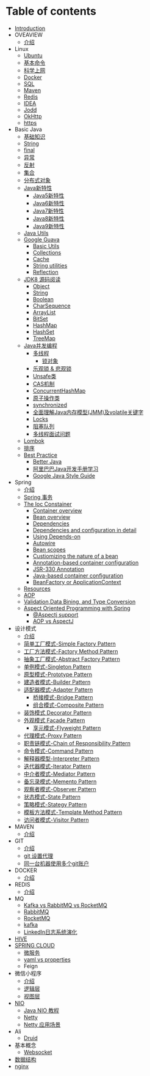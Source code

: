 # Table of contents

* [Introduction](README.md)
* OVEAVIEW
  * [介绍](oveaview/jie-shao.md)
* Linux
  * [Ubuntu](linux-1/ubuntu.md)
  * [基本命令](linux-1/ji-ben-ming-ling.md)
  * [科学上网](linux-1/ke-xue-shang-wang.md)
  * [Docker](linux-1/docker-1.md)
  * [SQL](linux-1/sql.md)
  * [Maven](linux-1/maven-1.md)
  * [Redis](linux-1/redis.md)
  * [IDEA](linux-1/idea.md)
  * [Jodd](linux-1/jodd.md)
  * [OkHttp](linux-1/okhttp.md)
  * [https](linux-1/https.md)
* Basic Java
  * [基础知识](basic-java-1/ji-chu-zhi-shi.md)
  * [String](basic-java-1/string.md)
  * [final](basic-java-1/final.md)
  * [异常](basic-java-1/yi-chang.md)
  * [反射](basic-java-1/fan-she.md)
  * [集合](basic-java-1/ji-he.md)
  * [分布式对象](basic-java-1/fen-bu-shi-dui-xiang.md)
  * [Java新特性](basic-java-1/java-xin-te-xing/README.md)
    * [Java5新特性](basic-java-1/java-xin-te-xing/java5-xin-te-xing.md)
    * [Java6新特性](basic-java-1/java-xin-te-xing/java6-xin-te-xing.md)
    * [Java7新特性](basic-java-1/java-xin-te-xing/java7-xin-te-xing.md)
    * [Java8新特性](basic-java-1/java-xin-te-xing/java8-xin-te-xing.md)
    * [Java9新特性](basic-java-1/java-xin-te-xing/java9-xin-te-xing.md)
  * [Java Utils](basic-java-1/java-utils.md)
  * [Google Guava](basic-java-1/google-guava/README.md)
    * [Basic Utils](basic-java-1/google-guava/basic-utils.md)
    * [Collections](basic-java-1/google-guava/collections.md)
    * [Cache](basic-java-1/google-guava/cache.md)
    * [String utilities](basic-java-1/google-guava/string-utilities.md)
    * [Reflection](basic-java-1/google-guava/reflection.md)
  * [JDK8 源码阅读](basic-java-1/jdk8-yuan-ma-yue-du/README.md)
    * [Object](basic-java-1/jdk8-yuan-ma-yue-du/object.md)
    * [String](basic-java-1/jdk8-yuan-ma-yue-du/string.md)
    * [Boolean](basic-java-1/jdk8-yuan-ma-yue-du/boolean.md)
    * [CharSequence](basic-java-1/jdk8-yuan-ma-yue-du/charsequence.md)
    * [ArrayList](basic-java-1/jdk8-yuan-ma-yue-du/arraylist.md)
    * [BitSet](basic-java-1/jdk8-yuan-ma-yue-du/bitset.md)
    * [HashMap](basic-java-1/jdk8-yuan-ma-yue-du/hashmap.md)
    * [HashSet](basic-java-1/jdk8-yuan-ma-yue-du/hashset.md)
    * [TreeMap](basic-java-1/jdk8-yuan-ma-yue-du/treemap.md)
  * [Java并发编程](basic-java-1/java-bing-fa-bian-cheng/README.md)
    * [多线程](basic-java-1/java-bing-fa-bian-cheng/duo-xian-cheng/README.md)
      * [锁对象](basic-java-1/java-bing-fa-bian-cheng/duo-xian-cheng/suo-dui-xiang.md)
    * [乐观锁 & 悲观锁](basic-java-1/java-bing-fa-bian-cheng/le-guan-suo-bei-guan-suo.md)
    * [Unsafe类](basic-java-1/java-bing-fa-bian-cheng/unsafe-lei.md)
    * [CAS机制](basic-java-1/java-bing-fa-bian-cheng/cas-ji-zhi.md)
    * [ConcurrentHashMap](basic-java-1/java-bing-fa-bian-cheng/concurrenthashmap.md)
    * [原子操作类](basic-java-1/java-bing-fa-bian-cheng/yuan-zi-cao-zuo-lei.md)
    * [synchronized](basic-java-1/java-bing-fa-bian-cheng/synchronized.md)
    * [全面理解Java内存模型\(JMM\)及volatile关键字](basic-java-1/java-bing-fa-bian-cheng/quan-mian-li-jie-java-nei-cun-mo-xing-jmm-ji-volatile-guan-jian-zi.md)
    * [Locks](basic-java-1/java-bing-fa-bian-cheng/locks.md)
    * [阻塞队列](basic-java-1/java-bing-fa-bian-cheng/zu-sai-dui-lie.md)
    * [多线程面试问题](basic-java-1/java-bing-fa-bian-cheng/duo-xian-cheng-mian-shi-wen-ti.md)
  * [Lombok](basic-java-1/lombok.md)
  * [排序](basic-java-1/pai-xu.md)
  * [Best Practice](basic-java-1/best-practice/README.md)
    * [Better Java](basic-java-1/best-practice/better-java.md)
    * [阿里巴巴Java开发手册学习](basic-java-1/best-practice/e-li-ba-ba-java-kai-fa-shou-ce-xue-xi.md)
    * [Google Java Style Guide](basic-java-1/best-practice/google-java-style-guide.md)
* Spring
  * [介绍](spring-2/jie-shao.md)
  * [Spring 事务](spring-2/spring-shi-wu.md)
  * [The Ioc Constainer](spring-2/the-ioc-constainer/README.md)
    * [Container overview](spring-2/the-ioc-constainer/container-overview.md)
    * [Bean overview](spring-2/the-ioc-constainer/bean-overview.md)
    * [Dependencies](spring-2/the-ioc-constainer/dependencies.md)
    * [Dependencies and configuration in detail](spring-2/the-ioc-constainer/dependencies-and-configuration-in-detail.md)
    * [Using Depends-on](spring-2/the-ioc-constainer/using-depends-on.md)
    * [Autowire](spring-2/the-ioc-constainer/autowire.md)
    * [Bean scopes](spring-2/the-ioc-constainer/bean-scopes.md)
    * [Custiomizing the nature of a bean](spring-2/the-ioc-constainer/custiomizing-the-nature-of-a-bean.md)
    * [Annotation-based container configuration](spring-2/the-ioc-constainer/annotation-based-container-configuration.md)
    * [JSR-330 Annotation](spring-2/the-ioc-constainer/jsr-330-annotation.md)
    * [Java-based container configuration](spring-2/the-ioc-constainer/java-based-container-configuration.md)
    * [BeanFactory or ApplicationContext](spring-2/the-ioc-constainer/beanfactory-or-applicationcontext.md)
  * [Resources](spring-2/resources.md)
  * [AOP](spring-2/aop.md)
  * [Validation,Data Bining, and Type Conversion](spring-2/validation-data-bining-and-type-conversion.md)
  * [Aspect Oriented Programming with Spring](spring-2/aspect-oriented-programming-with-spring/README.md)
    * [@Aspectj support](spring-2/aspect-oriented-programming-with-spring/aspectj-support.md)
    * [AOP vs AspectJ](spring-2/aspect-oriented-programming-with-spring/aop-vs-aspectj.md)
* 设计模式
  * [介绍](she-ji-mo-shi-1/jie-shao.md)
  * [简单工厂模式-Simple Factory Pattern](she-ji-mo-shi-1/jian-dan-gong-chang-mo-shi-simple-factory-pattern.md)
  * [工厂方法模式-Factory Method Pattern](she-ji-mo-shi-1/gong-chang-fang-fa-mo-shi-factory-method-pattern.md)
  * [抽象工厂模式-Abstract Factory Pattern](she-ji-mo-shi-1/chou-xiang-gong-chang-mo-shi-abstract-factory-pattern.md)
  * [单例模式-Singleton Pattern](she-ji-mo-shi-1/dan-li-mo-shi-singleton-pattern.md)
  * [原型模式-Prototype Pattern](she-ji-mo-shi-1/yuan-xing-mo-shi-prototype-pattern.md)
  * [建造者模式-Builder Pattern](she-ji-mo-shi-1/jian-zao-zhe-mo-shi-builder-pattern.md)
  * [适配器模式-Adapter Pattern](she-ji-mo-shi-1/shi-pei-qi-mo-shi-adapter-pattern/README.md)
    * [桥接模式-Bridge Pattern](she-ji-mo-shi-1/shi-pei-qi-mo-shi-adapter-pattern/qiao-jie-mo-shi-bridge-pattern.md)
    * [组合模式-Composite Pattern](she-ji-mo-shi-1/shi-pei-qi-mo-shi-adapter-pattern/zu-he-mo-shi-composite-pattern.md)
  * [装饰模式 Decorator Pattern](she-ji-mo-shi-1/zhuang-shi-mo-shi-decorator-pattern.md)
  * [外观模式 Facade Pattern](she-ji-mo-shi-1/wai-guan-mo-shi-facade-pattern/README.md)
    * [享元模式-Flyweight Pattern](she-ji-mo-shi-1/wai-guan-mo-shi-facade-pattern/xiang-yuan-mo-shi-flyweight-pattern.md)
  * [代理模式-Proxy Pattern](she-ji-mo-shi-1/dai-li-mo-shi-proxy-pattern.md)
  * [职责链模式-Chain of Responsibility Pattern](she-ji-mo-shi-1/zhi-ze-lian-mo-shi-chain-of-responsibility-pattern.md)
  * [命令模式-Command Pattern](she-ji-mo-shi-1/ming-ling-mo-shi-command-pattern.md)
  * [解释器模型-Interpreter Pattern](she-ji-mo-shi-1/jie-shi-qi-mo-xing-interpreter-pattern.md)
  * [迭代器模式-Iterator Pattern](she-ji-mo-shi-1/die-dai-qi-mo-shi-iterator-pattern.md)
  * [中介者模式-Mediator Pattern](she-ji-mo-shi-1/zhong-jie-zhe-mo-shi-mediator-pattern.md)
  * [备忘录模式-Memento Pattern](she-ji-mo-shi-1/bei-wang-lu-mo-shi-memento-pattern.md)
  * [观察者模式-Observer Pattern](she-ji-mo-shi-1/guan-cha-zhe-mo-shi-observer-pattern.md)
  * [状态模式-State Pattern](she-ji-mo-shi-1/zhuang-tai-mo-shi-state-pattern.md)
  * [策略模式-Stategy Pattern](she-ji-mo-shi-1/ce-lve-mo-shi-stategy-pattern.md)
  * [模板方法模式-Template Method Pattern](she-ji-mo-shi-1/mo-ban-fang-fa-mo-shi-template-method-pattern.md)
  * [访问者模式-Visitor Pattern](she-ji-mo-shi-1/fang-wen-zhe-mo-shi-visitor-pattern.md)
* MAVEN
  * [介绍](maven-1/jie-shao.md)
* GIT
  * [介绍](git-1/jie-shao.md)
  * [git 设置代理](git-1/git-she-zhi-dai-li.md)
  * [同一台机器使用多个git账户](git-1/tong-yi-tai-ji-qi-shi-yong-duo-ge-git-zhang-hu.md)
* DOCKER
  * [介绍](docker-1/jie-shao.md)
* REDIS
  * [介绍](redis-1/jie-shao.md)
* MQ
  * [Kafka vs RabbitMQ vs RocketMQ](mq-1/kafka-vs-rabbitmq-vs-rocketmq.md)
  * [RabbitMQ](mq-1/rabbitmq.md)
  * [RocketMQ](mq-1/rocketmq.md)
  * [kafka](mq-1/jie-shao.md)
  * [LinkedIn日志系统演化](mq-1/linkedin-ri-zhi-xi-tong-yan-hua.md)
* [HIVE](jie-shao-1.md)
* [SPRING CLOUD](jie-shao/README.md)
  * [微服务](jie-shao/wei-fu-wu.md)
  * [yaml vs properties](jie-shao/yaml-vs-properties.md)
  * Feign
* 微信小程序
  * [介绍](wei-xin-xiao-cheng-xu-1/jie-shao.md)
  * [逻辑层](wei-xin-xiao-cheng-xu-1/luo-ji-ceng.md)
  * [视图层](wei-xin-xiao-cheng-xu-1/shi-tu-ceng.md)
* [NIO](nio/README.md)
  * [Java NIO 教程](nio/java-nio-jiao-cheng.md)
  * [Netty](nio/netty.md)
  * [Netty 应用场景](nio/netty-ying-yong-chang-jing.md)
* Ali
  * [Druid](ali/druid.md)
* 基本概念
  * [Websocket](ji-ben-gai-nian/websocket.md)
* [数据结构](jie-shao-2.md)
* [nginx](nginx.md)

